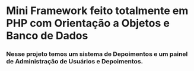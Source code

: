 # Mini Framework feito totalmente em PHP com Orientação a Objetos e Banco de Dados

### Nesse projeto temos um sistema de Depoimentos e um painel de Administração de Usuários e Depoimentos.
